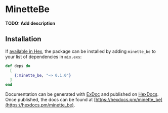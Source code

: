 # MinetteBe

**TODO: Add description**

## Installation

If [available in Hex](https://hex.pm/docs/publish), the package can be installed
by adding `minette_be` to your list of dependencies in `mix.exs`:

```elixir
def deps do
  [
    {:minette_be, "~> 0.1.0"}
  ]
end
```

Documentation can be generated with [ExDoc](https://github.com/elixir-lang/ex_doc)
and published on [HexDocs](https://hexdocs.pm). Once published, the docs can
be found at [https://hexdocs.pm/minette_be](https://hexdocs.pm/minette_be).

